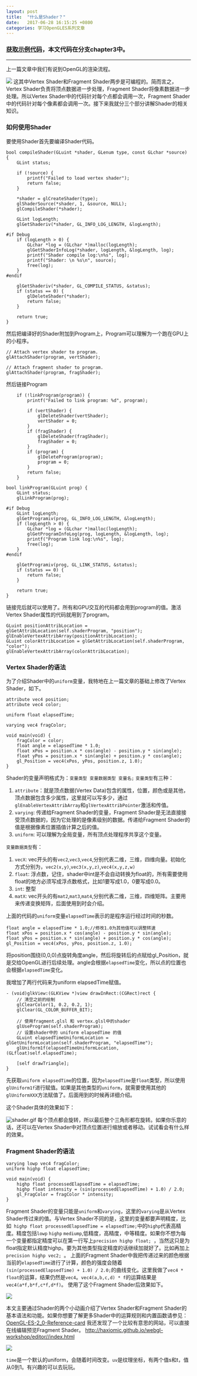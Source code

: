 ```yaml
---
layout: post
title:  "什么是Shader？"
date:   2017-06-28 16:15:25 +0800
categories: 学习OpenGLES系列文章
---
```


### [获取示例代码](https://github.com/SquarePants1991/OpenGLESLearn)，本文代码在分支chapter3中。
***

上一篇文章中我们有说到OpenGL的渲染流程。

![](http://upload-images.jianshu.io/upload_images/2949750-202ed7c980a7aef7.png?imageMogr2/auto-orient/strip%7CimageView2/2/w/1240)
这其中Vertex Shader和Fragment Shader两步是可编程的。简而言之，Vertex Shader负责将顶点数据进一步处理，Fragment Shader将像素数据进一步处理。所以Vertex Shader中的代码针对每个点都会调用一次，Fragment Shader中的代码针对每个像素都会调用一次。接下来我就分三个部分讲解Shader的相关知识。

### 如何使用Shader
要使用Shader首先要编译Shader代码。
```
bool compileShader(GLuint *shader, GLenum type, const GLchar *source) {
    GLint status;
    
    if (!source) {
        printf("Failed to load vertex shader");
        return false;
    }
    
    *shader = glCreateShader(type);
    glShaderSource(*shader, 1, &source, NULL);
    glCompileShader(*shader);
    
    GLint logLength;
    glGetShaderiv(*shader, GL_INFO_LOG_LENGTH, &logLength);
    
#if Debug
    if (logLength > 0) {
        GLchar *log = (GLchar *)malloc(logLength);
        glGetShaderInfoLog(*shader, logLength, &logLength, log);
        printf("Shader compile log:\n%s", log);
        printf("Shader: \n %s\n", source);
        free(log);
    }
#endif
    
    glGetShaderiv(*shader, GL_COMPILE_STATUS, &status);
    if (status == 0) {
        glDeleteShader(*shader);
        return false;
    }
    
    return true;
}
```
然后把编译好的Shader附加到Program上，Program可以理解为一个跑在GPU上的小程序。
```
// Attach vertex shader to program.
glAttachShader(program, vertShader);
    
// Attach fragment shader to program.
glAttachShader(program, fragShader);
```
然后链接Program
```
    if (!linkProgram(program)) {
        printf("Failed to link program: %d", program);
        
        if (vertShader) {
            glDeleteShader(vertShader);
            vertShader = 0;
        }
        if (fragShader) {
            glDeleteShader(fragShader);
            fragShader = 0;
        }
        if (program) {
            glDeleteProgram(program);
            program = 0;
        }
        return false;
    }
```
```
bool linkProgram(GLuint prog) {
    GLint status;
    glLinkProgram(prog);
    
#if Debug
    GLint logLength;
    glGetProgramiv(prog, GL_INFO_LOG_LENGTH, &logLength);
    if (logLength > 0) {
        GLchar *log = (GLchar *)malloc(logLength);
        glGetProgramInfoLog(prog, logLength, &logLength, log);
        printf("Program link log:\n%s", log);
        free(log);
    }
#endif
    
    glGetProgramiv(prog, GL_LINK_STATUS, &status);
    if (status == 0) {
        return false;
    }
    
    return true;
}
```
链接完后就可以使用了。所有和GPU交互的代码都会用到program的值。激活Vertex Shader属性的代码就用到了program。
```
GLuint positionAttribLocation = glGetAttribLocation(self.shaderProgram, "position");
glEnableVertexAttribArray(positionAttribLocation);
GLuint colorAttribLocation = glGetAttribLocation(self.shaderProgram, "color");
glEnableVertexAttribArray(colorAttribLocation);
```

### Vertex Shader的语法
为了介绍Shader中的`uniform`变量，我特地在上一篇文章的基础上修改了Vertex Shader，如下。
```
attribute vec4 position;
attribute vec4 color;

uniform float elapsedTime;

varying vec4 fragColor;

void main(void) {
    fragColor = color;
    float angle = elapsedTime * 1.0;
    float xPos = position.x * cos(angle) - position.y * sin(angle);
    float yPos = position.x * sin(angle) + position.y * cos(angle);
    gl_Position = vec4(xPos, yPos, position.z, 1.0);
}
```
Shader的变量声明格式为：`变量类型 变量数据类型 变量名;`
`变量类型`有三种：
1. `attribute`：就是顶点数据(Vertex Data)包含的属性，位置，颜色或是其他，顶点数据包含多少属性，这里就可以写多少，通过`glEnableVertexAttribArray`和`glVertexAttribPointer`激活和传值。
1. `varying`: 传递给Fragment Shader的变量，Fragment Shader是无法直接接受顶点数据的，因为它处理的是像素级别的数据。传递给Fragment Shader的值是根据像素位置插值计算之后的值。
1. `uniform`: 可以理解为全局变量，所有顶点处理程序共享这个变量。

`变量数据类型`有：
1. `vecX`: vec开头的有`vec2`,`vec3`,`vec4`,分别代表二维，三维，四维向量。初始化方式分别为，`vec2(x,y)`,`vec3(x,y,z)`,`vec4(x,y,z,w)`
1. `float`: 浮点数，记住，shader中int是不会自动转换为float的，所有需要使用float的地方必须写成浮点数格式，比如1要写成1.0，0要写成0.0。
1. `int`: 整型
1. `matX`: vec开头的有`mat2`,`mat3`,`mat4`,分别代表二维，三维，四维矩阵。主要用来传递变换矩阵，后面使用到时会介绍。

上面的代码的`uniform`变量`elapsedTime`表示的是程序运行经过时间的秒数。
```
float angle = elapsedTime * 1.0;//修改1.0为其他值可以调整转速
float xPos = position.x * cos(angle) - position.y * sin(angle);
float yPos = position.x * sin(angle) + position.y * cos(angle);
gl_Position = vec4(xPos, yPos, position.z, 1.0);
```
将position围绕(0,0,0)点旋转角度angle，然后将旋转后的点赋给gl_Position，就是交给OpenGL进行后续处理。angle会根据`elapsedTime`变化，所以点的位置也会根据`elapsedTime`变化。

我增加了两行代码来为uniform elapsedTime赋值。
```
- (void)glkView:(GLKView *)view drawInRect:(CGRect)rect {
    // 清空之前的绘制
    glClearColor(1, 0.2, 0.2, 1);
    glClear(GL_COLOR_BUFFER_BIT);
    
    // 使用fragment.glsl 和 vertex.glsl中的shader
    glUseProgram(self.shaderProgram);
    // 设置shader中的 uniform elapsedTime 的值
    GLuint elapsedTimeUniformLocation = glGetUniformLocation(self.shaderProgram, "elapsedTime");
    glUniform1f(elapsedTimeUniformLocation, (GLfloat)self.elapsedTime);
    
    [self drawTriangle];
}
```
先获取`uniform elapsedTime`的位置，因为`elapsedTime`是`float`类型，所以使用`glUniform1f`进行赋值。如果是其他类型的`uniform`，就需要使用其他的`glUniformXXX`方法赋值了。后面用到的时候再详细介绍。

这个Shader具体的效果如下：


![shader.gif](http://upload-images.jianshu.io/upload_images/2949750-06531a4a184fd93f.gif?imageMogr2/auto-orient/strip)
每个顶点都会旋转，所以最后整个三角形都在旋转。如果你乐意的话，还可以在Vertex Shader中对顶点位置进行缩放或者移动。试试看会有什么样的效果。


### Fragment Shader的语法
```
varying lowp vec4 fragColor;
uniform highp float elapsedTime;

void main(void) {
    highp float processedElapsedTime = elapsedTime;
    highp float intensity = (sin(processedElapsedTime) + 1.0) / 2.0;
    gl_FragColor = fragColor * intensity;
}

```
Fragment Shader的变量只能是`uniform`和`varying`，这里的`varying`是从Vertex Shader传过来的值。与Vertex Shader不同的是，这里的变量都要声明精度，比如` highp float processedElapsedTime = elapsedTime;`中的`highp`代表高精度。精度包括`lowp` `highp` `mediump`,低精度，高精度，中等精度。如果你不想为每一个变量都指定精度可以在第一行写上`precision highp float; `，当然这只是为float指定默认精度highp。要为其他类型指定精度的话继续加就好了。比如再加上`precision highp vec2; `。
上面的Fragment Shader中我把传递过来的颜色根据当前的`elapsedTime`进行了计算，颜色的强度会随着` (sin(processedElapsedTime) + 1.0) / 2.0;`的曲线变化。这里我做了`vec4 * float`的运算，结果仍然是`vec4`。`vec4(a,b,c,d) * f`的运算结果是`vec4(a*f,b*f,c*f,d*f)`。
使用了这个Fragment Shader后效果如下。

![](http://upload-images.jianshu.io/upload_images/2949750-89d0a2149ce39358.gif?imageMogr2/auto-orient/strip)

本文主要通过Shader的两个小动画介绍了Vertex Shader和Fragment Shader的基本语法和功能。如果你想要了解更多Shader中的运算规则和内置函数请参见：
[OpenGL-ES-2_0-Reference-card](https://www.khronos.org/opengles/sdk/docs/reference_cards/OpenGL-ES-2_0-Reference-card.pdf)
我还发现了一个比较有意思的网站，可以直接在线编辑预览Fragment Shader。
http://haxiomic.github.io/webgl-workshop/editor//index.html

![](http://upload-images.jianshu.io/upload_images/2949750-11c81793731c9c3d.png?imageMogr2/auto-orient/strip%7CimageView2/2/w/1240)

`time`是一个默认的uniform，会随着时间改变。`uv`是纹理坐标，有两个值s和t，值从0到1。有兴趣的可以去玩玩。
